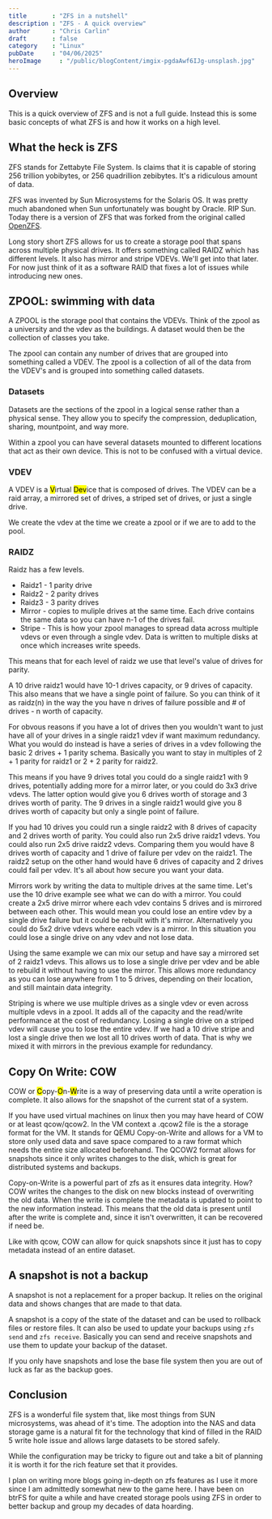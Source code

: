 ```yaml
---
title       : "ZFS in a nutshell"
description : "ZFS - A quick overview"
author      : "Chris Carlin"
draft       : false
category    : "Linux"
pubDate     : "04/06/2025"
heroImage     : "/public/blogContent/imgix-pgdaAwf6IJg-unsplash.jpg"
---
```


## Overview

This is a quick overview of ZFS and is not a full guide. Instead this is some basic concepts of what ZFS is and how it works on a high level.

## What the heck is ZFS

ZFS stands for Zettabyte File System. Is claims that it is capable of storing 256 trillion yobibytes, or 256 quadrillion zebibytes. It's a ridiculous amount of data.

ZFS was invented by Sun Microsystems for the Solaris OS. It was pretty much abandoned when Sun unfortunately was bought by Oracle. RIP Sun. Today there is a version of ZFS that was forked from the original called [OpenZFS](https://openzfs.github.io/openzfs-docs/index.html).

Long story short ZFS allows for us to create a storage pool that spans across multiple physical drives.
It offers something called RAIDZ which has different levels. It also has mirror and stripe VDEVs. We'll get into that later.
For now just think of it as a software RAID that fixes a lot of issues while introducing new ones.

## ZPOOL: swimming with data

A ZPOOL is the storage pool that contains the VDEVs. Think of the zpool as a university and the vdev as the buildings. A dataset would then be the collection of classes you take. 

The zpool can contain any number of drives that are grouped into something called a VDEV.
The zpool is a collection of all of the data from the VDEV's and is grouped into something called datasets.

### Datasets

Datasets are the sections of the zpool in a logical sense rather than a physical sense. 
They allow you to specify the compression, deduplication, sharing, mountpoint, and way more.

Within a zpool you can have several datasets mounted to different locations that act as their own device. This is not to be confused with a virtual device.

### VDEV

A VDEV is a <mark>V</mark>irtual <mark>Dev</mark>ice that is composed of drives. The VDEV can be a raid array, a mirrored set of drives, a striped set of drives, or just a single drive.

We create the vdev at the time we create a zpool or if we are to add to the pool.

### RAIDZ

Raidz has a few levels. 
- Raidz1 - 1 parity drive
- Raidz2 - 2 parity drives
- Raidz3 - 3 parity drives
- Mirror - copies to muliple drives at the same time. Each drive contains the same data so you can have n-1 of the drives fail.
- Stripe - This is how your zpool manages to spread data across multiple vdevs or even through a single vdev. Data is written to multiple disks at once which increases write speeds.

This means that for each level of raidz we use that level's value of drives for parity.

A 10 drive raidz1 would have 10-1 drives capacity, or 9 drives of capacity.
This also means that we have a single point of failure. So you can think of it as raidz(n) in the way the you have n drives of failure possible and # of drives - n worth of capacity.

For obvous reasons if you have a lot of drives then you wouldn't want to just have all of your drives in a single raidz1 vdev if want maximum redundancy. 
What you would do instead is have a series of drives in a vdev following the basic 2 drives + 1 parity schema. Basically you want to stay in multiples of 2 + 1 parity for raidz1 or 2 + 2 parity for raidz2. 

This means if you have 9 drives total you could do a single raidz1 with 9 drives, potentially adding more for a mirror later, or you could do 3x3 drive vdevs. The latter option would give you 6 drives worth of storage and 3 drives worth of parity. The 9 drives in a single raidz1 would give you 8 drives worth of capacity but only a single point of failure.

If you had 10 drives you could run a single raidz2 with 8 drives of capacity and 2 drives worth of parity. 
You could also run 2x5 drive raidz1 vdevs. You could also run 2x5 drive raidz2 vdevs.
Comparing them you would have 8 drives worth of capacity and 1 drive of failure per vdev on the raidz1.
The raidz2 setup on the other hand would have 6 drives of capacity and 2 drives could fail per vdev.
It's all about how secure you want your data.

Mirrors work by writing the data to multiple drives at the same time. Let's use the 10 drive example see what we can do with a mirror. 
You could create a 2x5 drive mirror where each vdev contains 5 drives and is mirrored between each other.
This would mean you could lose an entire vdev by a single drive failure but it could be rebuilt with it's mirror.
Alternatively you could do 5x2 drive vdevs where each vdev is a mirror. In this situation you could lose a single drive on any vdev and not lose data. 

Using the same example we can mix our setup and have say a mirrored set of 2 raidz1 vdevs. This allows us to lose a single drive per vdev and be able to rebuild it without having to use the mirror. This allows more redundancy as you can lose anywhere from 1 to 5 drives, depending on their location, and still maintain data integrity.

Striping is where we use multiple drives as a single vdev or even across multiple vdevs in a zpool. It adds all of the capacity and the read/write performance at the cost of redundancy. Losing a single drive on a striped vdev will cause you to lose the entire vdev. If we had a 10 drive stripe and lost a single drive then we lost all 10 drives worth of data. That is why we mixed it with mirrors in the previous example for redundancy.

## Copy On Write: COW

COW or <mark>C</mark>opy-<mark>O</mark>n-<mark>W</mark>rite is a way of preserving data until a write operation is complete. It also allows for the snapshot of the current stat of a system.

If you have used virtual machines on linux then you may have heard of COW or at least qcow/qcow2.
In the VM context a .qcow2 file is the a storage format for the VM. It stands for QEMU Copy-on-Write and allows for a VM to store only used data and save space compared to a raw format which needs the entire size allocated beforehand. The QCOW2 format allows for snapshots since it only writes changes to the disk, which is great for distributed systems and backups.

Copy-on-Write is a powerful part of zfs as it ensures data integrity. How?
COW writes the changes to the disk on new blocks instead of overwriting the old data. 
When the write is complete the metadata is updated to point to the new information instead. 
This means that the old data is present until after the write is complete and, since it isn't overwritten, it can be recovered if need be.   

Like with qcow, COW can allow for quick snapshots since it just has to copy metadata instead of an entire dataset. 

## A snapshot is not a backup

A snapshot is not a replacement for a proper backup. It relies on the original data and shows changes that are made to that data.

A snapshot is a copy of the state of the dataset and can be used to rollback files or restore files. 
It can also be used to update your backups using `zfs send` and `zfs receive`.
Basically you can send and receive snapshots and use them to update your backup of the dataset.

If you only have snapshots and lose the base file system then you are out of luck as far as the backup goes.

## Conclusion

ZFS is a wonderful file system that, like most things from SUN microsystems, was ahead of it's time. The adoption into the NAS and data storage game is a natural fit for the technology that kind of filled in the RAID 5 write hole issue and allows large datasets to be stored safely.

While the configuration may be tricky to figure out and take a bit of planning it is worth it for the rich feature set that it provides.

I plan on writing more blogs going in-depth on zfs features as I use it more since I am admittedly somewhat new to the game here. I have been on btrFS for quite a while and have created storage pools using ZFS in order to better backup and group my decades of data hoarding.